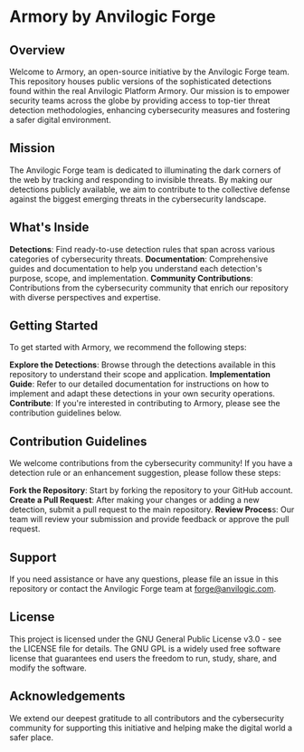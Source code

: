 # Armory by Anvilogic Forge
## Overview
Welcome to Armory, an open-source initiative by the Anvilogic Forge team. This repository houses public versions of the sophisticated detections found within the real Anvilogic Platform Armory. Our mission is to empower security teams across the globe by providing access to top-tier threat detection methodologies, enhancing cybersecurity measures and fostering a safer digital environment.

## Mission
The Anvilogic Forge team is dedicated to illuminating the dark corners of the web by tracking and responding to invisible threats. By making our detections publicly available, we aim to contribute to the collective defense against the biggest emerging threats in the cybersecurity landscape.

## What's Inside
**Detections**: Find ready-to-use detection rules that span across various categories of cybersecurity threats.
**Documentation**: Comprehensive guides and documentation to help you understand each detection's purpose, scope, and implementation.
**Community Contributions**: Contributions from the cybersecurity community that enrich our repository with diverse perspectives and expertise.

## Getting Started
To get started with Armory, we recommend the following steps:

**Explore the Detections**: Browse through the detections available in this repository to understand their scope and application.
**Implementation Guide**: Refer to our detailed documentation for instructions on how to implement and adapt these detections in your own security operations.
**Contribute**: If you're interested in contributing to Armory, please see the contribution guidelines below.

## Contribution Guidelines
We welcome contributions from the cybersecurity community! If you have a detection rule or an enhancement suggestion, please follow these steps:

**Fork the Repository**: Start by forking the repository to your GitHub account.
**Create a Pull Request**: After making your changes or adding a new detection, submit a pull request to the main repository.
**Review Proces**s: Our team will review your submission and provide feedback or approve the pull request.

## Support
If you need assistance or have any questions, please file an issue in this repository or contact the Anvilogic Forge team at forge@anvilogic.com.

## License
This project is licensed under the GNU General Public License v3.0 - see the LICENSE file for details. The GNU GPL is a widely used free software license that guarantees end users the freedom to run, study, share, and modify the software.

## Acknowledgements
We extend our deepest gratitude to all contributors and the cybersecurity community for supporting this initiative and helping make the digital world a safer place.
